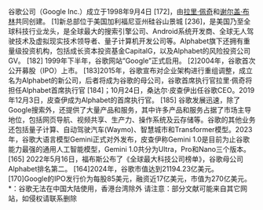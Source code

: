 谷歌公司（Google Inc.）成立于1998年9月4日 [172]，由[拉里·佩奇](https://baike.baidu.com/item/%E6%8B%89%E9%87%8C%C2%B7%E4%BD%A9%E5%A5%87/4556608?fromModule=lemma_inlink)和[谢尔盖·布林](https://baike.baidu.com/item/%E8%B0%A2%E5%B0%94%E7%9B%96%C2%B7%E5%B8%83%E6%9E%97/10683288?fromModule=lemma_inlink)共同创建。 [1]新总部位于美国加利福尼亚州硅谷山景城 [236]，是美国乃至全球科技行业龙头，是全球最大的搜索引擎公司、Android系统开发商、全球无人驾驶技术及虚拟现实技术领导者、量子计算机开发公司等。Alphabet旗下还拥有重量级投资机构，包括成长资本投资基金CapitalG，以及Alphabet的风险投资公司GV。 [182]
1999年下半年，谷歌网站“Google”正式启用。 [2]2004年，谷歌首次公开募股（IPO）上市。 [183]2015年，谷歌宣布对企业架构进行重组调整，成立名为Alphabet的新公司，后者将成为谷歌的母公司，谷歌首席执行官拉里·佩奇将担任Alphabet首席执行官 [184]；10月24日，桑达尔·皮查伊出任谷歌CEO。2019年12月3日，皮查伊成为Alphabet的首席执行官。 [185]
谷歌发展迅速，除了Google搜索外，还提供了大量产品和服务，其中许多产品和服务占据了市场主导地位，包括网页导航、视频共享、生产力、操作系统及云存储等。谷歌的其他业务还包括量子计算、自动驾驶汽车(Waymo)、智慧城市和Transformer模型。2023年，谷歌大语言模型Gemini正式对外发布，皮查伊称Gemini 1.0是目前为止谷歌能力最强的通用人工智能模型，Gemini 1.0共分为Ultra，Pro和Nano三个版本。 [165]
2022年5月16日，福布斯公布了《全球最大科技公司榜单》，谷歌母公司Alphabet排名第二。 [164]2024年，谷歌市值达到21194.23亿美元。 [170]Google的IPO发行价为每股85美元，融资近17亿美元，市值为270亿美元。
*：谷歌无法在中国大陆使用，香港台湾除外
请注意：部分文献可能来自其它网站，如侵权请联系删除